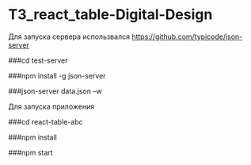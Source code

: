 # T3_react_table-Digital-Design


Для запуска серверa использвался https://github.com/typicode/json-server

###cd test-server

###npm install -g json-server

###json-server data.json –w

Для запуска приложения

###cd react-table-abc

###npm install

###npm start
